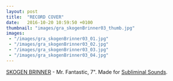 ```yaml
---
layout: post
title:  "RECORD COVER"
date:   2016-10-20 10:59:50 +0100
thumbnail: "images/gra_skogenBrinner03_thumb.jpg"
images:
 - "/images/gra_skogenBrinner03_01.jpg"
 - "/images/gra_skogenBrinner03_02.jpg"
 - "/images/gra_skogenBrinner03_03.jpg"
 - "/images/gra_skogenBrinner03_04.jpg"
---
```


<a href="https://www.facebook.com/skogenbrinner/">SKOGEN BRINNER</a> - Mr. Fantastic, 7". Made for <a href="http://www.subliminalsounds.se/">Subliminal Sounds</a>.